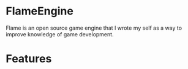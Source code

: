 # FlameEngine
Flame is an open source game engine that I wrote my self as a way to improve knowledge of game development.


# Features
